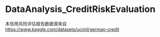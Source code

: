 # DataAnalysis_CreditRiskEvaluation
本信用风险评估报告数据源来自 https://www.kaggle.com/datasets/uciml/german-credit
